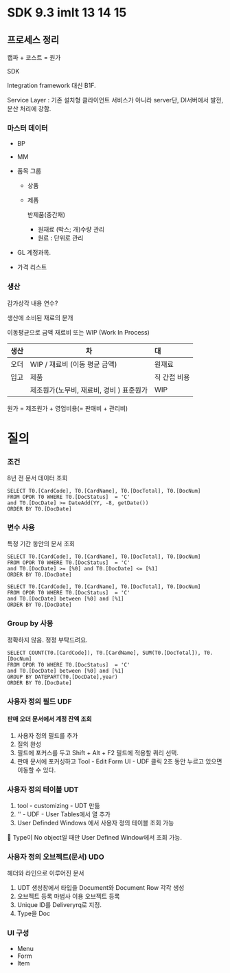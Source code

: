 # SDK  9.3 imlt 13 14 15

## 프로세스 정리

캡파 + 코스트 = 원가

SDK

Integration framework 대신 B1F.

Service Layer : 기존 설치형 클라이언트 서비스가 아니라 server단, DI서버에서 발전, 분산 처리에 강함.



### 마스터 데이터

- BP

- MM

- 품목 그룹

  - 상품

  - 제품

    반제품(중간재)
    - 원재료 (박스; 개)수량 관리
    - 원료 : 단위로 관리

- GL 계정과목.

- 가격 리스트

### 생산

감가상각 내용 연수?

생산에 소비된 재료의 분개

이동평균으로 금액 재료비 또는 WIP (Work In Process)



| 생산 | 차                                       | 대           |
| ---- | ---------------------------------------- | :----------- |
| 오더 | WIP / 재료비 (이동 평균 금액)            | 원재료       |
| 입고 | 제품                                     | 직 간접 비용 |
|      | 제조원가(노무비, 재료비, 경비 ) 표준원가 | WIP          |

원가 = 제조원가 + 영업비용(= 판매비 + 관리비)



# 질의

### 조건

8년 전 문서 데이터 조회

```mssql
SELECT T0.[CardCode], T0.[CardName], T0.[DocTotal], T0.[DocNum] 
FROM OPOR T0 WHERE T0.[DocStatus]  = 'C' 
and T0.[DocDate] >= DateAdd(YY, -8, getDate())
ORDER BY T0.[DocDate]
```

### 변수 사용

특정 기간 동안의 문서 조회

```mssql
SELECT T0.[CardCode], T0.[CardName], T0.[DocTotal], T0.[DocNum] 
FROM OPOR T0 WHERE T0.[DocStatus]  = 'C' 
and T0.[DocDate] >= [%0] and T0.[DocDate] <= [%1]
ORDER BY T0.[DocDate]
```

```mssql
SELECT T0.[CardCode], T0.[CardName], T0.[DocTotal], T0.[DocNum] 
FROM OPOR T0 WHERE T0.[DocStatus]  = 'C' 
and T0.[DocDate] between [%0] and [%1]
ORDER BY T0.[DocDate]	
```

### Group by 사용

정확하지 않음. 정정 부탁드려요.

```mssql
SELECT COUNT(T0.[CardCode]), T0.[CardName], SUM(T0.[DocTotal]), T0.[DocNum] 
FROM OPOR T0 WHERE T0.[DocStatus]  = 'C' 
and T0.[DocDate] between [%0] and [%1]
GROUP BY DATEPART(T0.[DocDate],year)
ORDER BY T0.[DocDate]	
```



### 사용자 정의 필드 UDF

#### 판매 오더 문서에서 계정 잔액 조회

1. 사용자 정의 필드를 추가
2.  질의 완성
3. 필드에 포커스를 두고  Shift + Alt + F2 필드에 적용할 쿼리 선택.
4. 판매 문서에 포커싱하고 Tool - Edit Form UI - UDF 클릭 2초 동안 누르고 있으면 이동할 수 있다.

### 사용자 정의 테이블 UDT

1. tool - customizing - UDT 만듦
2.  '' - UDF - User Tables에서 열 추가
3. User Definded Windows 에서 사용자 정의 테이블 조회 가능

🚨 Type이 No object일 때만 User Defined Window에서 조회 가능.



### 사용자 정의 오브젝트(문서) UDO

헤더와 라인으로 이루어진 문서

1. UDT 생성창에서 타입을 Document와 Document Row 각각 생성
2.  오브젝트 등록 마법사 이용 오브젝트 등록
3. Unique ID를 Deliveryrq로 지정.
4. Type을 Doc

### UI 구성

- Menu
- Form
- Item